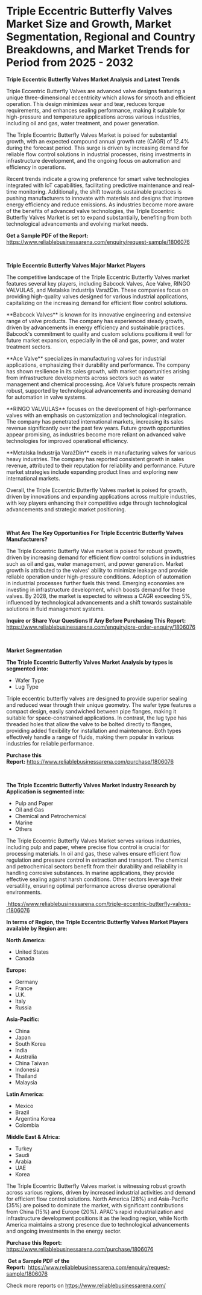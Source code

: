 <p><h1>Triple Eccentric Butterfly Valves Market Size and Growth, Market Segmentation, Regional and Country Breakdowns, and Market Trends for Period from 2025 -  2032</h1></p><p><strong>Triple Eccentric Butterfly Valves Market Analysis and Latest Trends</strong></p>
<p><p>Triple Eccentric Butterfly Valves are advanced valve designs featuring a unique three-dimensional eccentricity which allows for smooth and efficient operation. This design minimizes wear and tear, reduces torque requirements, and enhances sealing performance, making it suitable for high-pressure and temperature applications across various industries, including oil and gas, water treatment, and power generation.</p><p>The Triple Eccentric Butterfly Valves Market is poised for substantial growth, with an expected compound annual growth rate (CAGR) of 12.4% during the forecast period. This surge is driven by increasing demand for reliable flow control solutions in industrial processes, rising investments in infrastructure development, and the ongoing focus on automation and efficiency in operations.</p><p>Recent trends indicate a growing preference for smart valve technologies integrated with IoT capabilities, facilitating predictive maintenance and real-time monitoring. Additionally, the shift towards sustainable practices is pushing manufacturers to innovate with materials and designs that improve energy efficiency and reduce emissions. As industries become more aware of the benefits of advanced valve technologies, the Triple Eccentric Butterfly Valves Market is set to expand substantially, benefiting from both technological advancements and evolving market needs.</p></p>
<p><strong>Get a Sample PDF of the Report:&nbsp;</strong> <a href="https://www.reliablebusinessarena.com/enquiry/request-sample/1806076?utm_campaign=2488&utm_medium=2&utm_source=Github&utm_content=ia&utm_term=10042025&utm_id=triple-eccentric-butterfly-valves">https://www.reliablebusinessarena.com/enquiry/request-sample/1806076</a></p>
<p>&nbsp;</p>
<p><strong>Triple Eccentric Butterfly Valves Major Market Players</strong></p>
<p><p>The competitive landscape of the Triple Eccentric Butterfly Valves market features several key players, including Babcock Valves, Ace Valve, RINGO VALVULAS, and Metalska Industrija VaražDin. These companies focus on providing high-quality valves designed for various industrial applications, capitalizing on the increasing demand for efficient flow control solutions.</p><p>**Babcock Valves** is known for its innovative engineering and extensive range of valve products. The company has experienced steady growth, driven by advancements in energy efficiency and sustainable practices. Babcock's commitment to quality and custom solutions positions it well for future market expansion, especially in the oil and gas, power, and water treatment sectors.</p><p>**Ace Valve** specializes in manufacturing valves for industrial applications, emphasizing their durability and performance. The company has shown resilience in its sales growth, with market opportunities arising from infrastructure developments across sectors such as water management and chemical processing. Ace Valve’s future prospects remain robust, supported by technological advancements and increasing demand for automation in valve systems.</p><p>**RINGO VALVULAS** focuses on the development of high-performance valves with an emphasis on customization and technological integration. The company has penetrated international markets, increasing its sales revenue significantly over the past few years. Future growth opportunities appear promising, as industries become more reliant on advanced valve technologies for improved operational efficiency.</p><p>**Metalska Industrija VaražDin** excels in manufacturing valves for various heavy industries. The company has reported consistent growth in sales revenue, attributed to their reputation for reliability and performance. Future market strategies include expanding product lines and exploring new international markets.</p><p>Overall, the Triple Eccentric Butterfly Valves market is poised for growth, driven by innovations and expanding applications across multiple industries, with key players enhancing their competitive edge through technological advancements and strategic market positioning.</p></p>
<p>&nbsp;</p>
<p><strong>What Are The Key Opportunities For Triple Eccentric Butterfly Valves Manufacturers?</strong></p>
<p><p>The Triple Eccentric Butterfly Valve market is poised for robust growth, driven by increasing demand for efficient flow control solutions in industries such as oil and gas, water management, and power generation. Market growth is attributed to the valves' ability to minimize leakage and provide reliable operation under high-pressure conditions. Adoption of automation in industrial processes further fuels this trend. Emerging economies are investing in infrastructure development, which boosts demand for these valves. By 2028, the market is expected to witness a CAGR exceeding 5%, influenced by technological advancements and a shift towards sustainable solutions in fluid management systems.</p></p>
<p><strong>Inquire or Share Your Questions If Any Before Purchasing This Report:</strong> <a href="https://www.reliablebusinessarena.com/enquiry/pre-order-enquiry/1806076?utm_campaign=2488&utm_medium=2&utm_source=Github&utm_content=ia&utm_term=10042025&utm_id=triple-eccentric-butterfly-valves">https://www.reliablebusinessarena.com/enquiry/pre-order-enquiry/1806076</a></p>
<p>&nbsp;</p>
<p><strong>Market Segmentation</strong></p>
<p><strong>The Triple Eccentric Butterfly Valves Market Analysis by types is segmented into:</strong></p>
<p><ul><li>Wafer Type</li><li>Lug Type</li></ul></p>
<p><p>Triple eccentric butterfly valves are designed to provide superior sealing and reduced wear through their unique geometry. The wafer type features a compact design, easily sandwiched between pipe flanges, making it suitable for space-constrained applications. In contrast, the lug type has threaded holes that allow the valve to be bolted directly to flanges, providing added flexibility for installation and maintenance. Both types effectively handle a range of fluids, making them popular in various industries for reliable performance.</p></p>
<p><strong>Purchase this Report:&nbsp;</strong><a href="https://www.reliablebusinessarena.com/purchase/1806076?utm_campaign=2488&utm_medium=2&utm_source=Github&utm_content=ia&utm_term=10042025&utm_id=triple-eccentric-butterfly-valves">https://www.reliablebusinessarena.com/purchase/1806076</a></p>
<p>&nbsp;</p>
<p><strong>The Triple Eccentric Butterfly Valves Market Industry Research by Application is segmented into:</strong></p>
<p><ul><li>Pulp and Paper</li><li>Oil and Gas</li><li>Chemical and Petrochemical</li><li>Marine</li><li>Others</li></ul></p>
<p><p>The Triple Eccentric Butterfly Valves Market serves various industries, including pulp and paper, where precise flow control is crucial for processing materials. In oil and gas, these valves ensure efficient flow regulation and pressure control in extraction and transport. The chemical and petrochemical sectors benefit from their durability and reliability in handling corrosive substances. In marine applications, they provide effective sealing against harsh conditions. Other sectors leverage their versatility, ensuring optimal performance across diverse operational environments.</p></p>
<p><a href="https://www.reliablebusinessarena.com/triple-eccentric-butterfly-valves-r1806076?utm_campaign=2488&utm_medium=2&utm_source=Github&utm_content=ia&utm_term=10042025&utm_id=triple-eccentric-butterfly-valves">&nbsp;https://www.reliablebusinessarena.com/triple-eccentric-butterfly-valves-r1806076</a></p>
<p><strong>In terms of Region, the Triple Eccentric Butterfly Valves Market Players available by Region are:</strong></p>
<p>
    <p> <strong> North America: </strong>
        <ul>
            <li>United States</li>
            <li>Canada</li>
        </ul>
        </p> 
    <p> <strong> Europe: </strong>
        <ul>
            <li>Germany</li>
            <li>France</li>
            <li>U.K.</li>
            <li>Italy</li>
            <li>Russia</li>
        </ul>
        </p> 
    <p> <strong> Asia-Pacific: </strong>
        <ul>
            <li>China</li>
            <li>Japan</li>
            <li>South Korea</li>
            <li>India</li>
            <li>Australia</li>
            <li>China Taiwan</li>
            <li>Indonesia</li>
            <li>Thailand</li>
            <li>Malaysia</li>
        </ul>
        </p> 
    <p> <strong> Latin America: </strong>
        <ul>
            <li>Mexico</li>
            <li>Brazil</li>
            <li>Argentina Korea</li>
            <li>Colombia</li>
        </ul>
        </p> 
    <p> <strong> Middle East & Africa: </strong>
        <ul>
            <li>Turkey</li>
            <li>Saudi</li>
            <li>Arabia</li>
            <li>UAE</li>
            <li>Korea</li>
        </ul>
    </p>
    </p>
<p><p>The Triple Eccentric Butterfly Valves market is witnessing robust growth across various regions, driven by increased industrial activities and demand for efficient flow control solutions. North America (28%) and Asia-Pacific (35%) are poised to dominate the market, with significant contributions from China (15%) and Europe (20%). APAC's rapid industrialization and infrastructure development positions it as the leading region, while North America maintains a strong presence due to technological advancements and ongoing investments in the energy sector.</p></p>
<p><strong>Purchase this Report: </strong><a href="https://www.reliablebusinessarena.com/purchase/1806076?utm_campaign=2488&utm_medium=2&utm_source=Github&utm_content=ia&utm_term=10042025&utm_id=triple-eccentric-butterfly-valves">https://www.reliablebusinessarena.com/purchase/1806076</a></p>
<p>&nbsp;<strong>Get a Sample PDF of the Report:&nbsp;&nbsp;</strong><a href="https://www.reliablebusinessarena.com/enquiry/request-sample/1806076?utm_campaign=2488&utm_medium=2&utm_source=Github&utm_content=ia&utm_term=10042025&utm_id=triple-eccentric-butterfly-valves">https://www.reliablebusinessarena.com/enquiry/request-sample/1806076</a></p>
<p><strong></strong></p>
<p>Check more reports on <a href="https://www.reliablebusinessarena.com/?utm_campaign=2488&utm_medium=2&utm_source=Github&utm_content=ia&utm_term=10042025&utm_id=triple-eccentric-butterfly-valves">https://www.reliablebusinessarena.com/</a></p>
